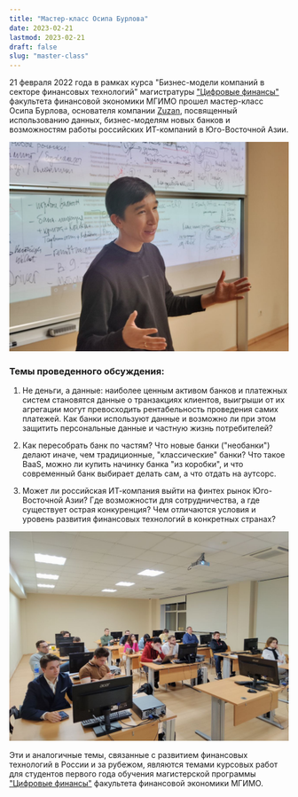 ```yaml
---
title: "Мастер-класс Осипа Бурлова"
date: 2023-02-21
lastmod: 2023-02-21
draft: false
slug: "master-class"
---
```


21 февраля 2022 года в рамках курса "Бизнес-модели компаний в секторе финансовых технологий" магистратуры ["Цифровые финансы"](https://finec.mgimo.ru/program/masters/digital-finance/) факультета финансовой экономики МГИМО прошел мастер-класс
Осипа Бурлова, основателя компании [Zuzan](https://rb.ru/young/zuzan/), посвященный использованию данных, бизнес-моделям новых банков и возможностям работы российских ИТ-компаний в Юго-Восточной Азии.


![](master_class_1.png)

### Темы проведенного обсуждения:

1. Не деньги, а данные: наиболее ценным активом банков и платежных систем
становятся данные о транзакциях клиентов, выигрыши от их агрегации
могут превосходить рентабельность проведения самих платежей.
Как банки используют данные и возможно ли при этом
защитить персональные данные и частную жизнь потребителей?

2. Как пересобрать банк по частям? Что новые банки ("необанки") делают
иначе, чем традиционные, "классические" банки? Что такое BaaS,
можно ли купить начинку банка "из коробки", и что современный банк выбирает
делать сам, а что отдать на аутсорс.

3. Может ли российская ИТ-компания выйти на финтех рынок Юго-Восточной Азии? Где
возможности для сотрудничества, а где существует острая конкуренция? Чем отличаются
условия и уровень развития финансовых технологий в конкретных странах?

![](master_class_2.png)

Эти и аналогичные темы, связанные с развитием финансовых технологий в России и за рубежом, являются темами курсовых работ для студентов первого года обучения магистерской программы ["Цифровые финансы"](https://finec.mgimo.ru/program/masters/digital-finance/) факультета финансовой экономики МГИМО.
